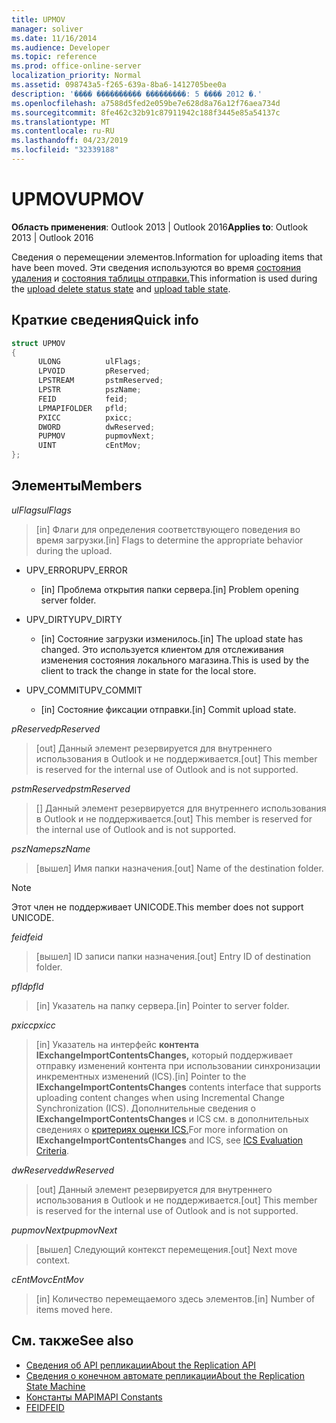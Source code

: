 ```yaml
---
title: UPMOV
manager: soliver
ms.date: 11/16/2014
ms.audience: Developer
ms.topic: reference
ms.prod: office-online-server
localization_priority: Normal
ms.assetid: 098743a5-f265-639a-8ba6-1412705bee0a
description: '���� ���������� ���������: 5 ���� 2012 �.'
ms.openlocfilehash: a7588d5fed2e059be7e628d8a76a12f76aea734d
ms.sourcegitcommit: 8fe462c32b91c87911942c188f3445e85a54137c
ms.translationtype: MT
ms.contentlocale: ru-RU
ms.lasthandoff: 04/23/2019
ms.locfileid: "32339188"
---
```

# <a name="upmov"></a><span data-ttu-id="1adaa-103">UPMOV</span><span class="sxs-lookup"><span data-stu-id="1adaa-103">UPMOV</span></span>
 
<span data-ttu-id="1adaa-104">**Область применения**: Outlook 2013 | Outlook 2016</span><span class="sxs-lookup"><span data-stu-id="1adaa-104">**Applies to**: Outlook 2013 | Outlook 2016</span></span> 
  
<span data-ttu-id="1adaa-105">Сведения о перемещении элементов.</span><span class="sxs-lookup"><span data-stu-id="1adaa-105">Information for uploading items that have been moved.</span></span> <span data-ttu-id="1adaa-106">Эти сведения используются во время [состояния удаления](upload-delete-status-state.md) и [состояния таблицы отправки.](upload-table-state.md)</span><span class="sxs-lookup"><span data-stu-id="1adaa-106">This information is used during the [upload delete status state](upload-delete-status-state.md) and [upload table state](upload-table-state.md).</span></span>
  
## <a name="quick-info"></a><span data-ttu-id="1adaa-107">Краткие сведения</span><span class="sxs-lookup"><span data-stu-id="1adaa-107">Quick info</span></span>

```cpp
struct UPMOV 
{ 
      ULONG          ulFlags; 
      LPVOID         pReserved; 
      LPSTREAM       pstmReserved; 
      LPSTR          pszName; 
      FEID           feid; 
      LPMAPIFOLDER   pfld; 
      PXICC          pxicc; 
      DWORD          dwReserved; 
      PUPMOV         pupmovNext; 
      UINT           cEntMov; 
};
```

## <a name="members"></a><span data-ttu-id="1adaa-108">Элементы</span><span class="sxs-lookup"><span data-stu-id="1adaa-108">Members</span></span>

<span data-ttu-id="1adaa-109">_ulFlags_</span><span class="sxs-lookup"><span data-stu-id="1adaa-109">_ulFlags_</span></span>
  
> <span data-ttu-id="1adaa-110">[in] Флаги для определения соответствующего поведения во время загрузки.</span><span class="sxs-lookup"><span data-stu-id="1adaa-110">[in] Flags to determine the appropriate behavior during the upload.</span></span>
    
  - <span data-ttu-id="1adaa-111">UPV_ERROR</span><span class="sxs-lookup"><span data-stu-id="1adaa-111">UPV_ERROR</span></span>
    
    - <span data-ttu-id="1adaa-112">[in] Проблема открытия папки сервера.</span><span class="sxs-lookup"><span data-stu-id="1adaa-112">[in] Problem opening server folder.</span></span>
    
  - <span data-ttu-id="1adaa-113">UPV_DIRTY</span><span class="sxs-lookup"><span data-stu-id="1adaa-113">UPV_DIRTY</span></span>
    
    - <span data-ttu-id="1adaa-114">[in] Состояние загрузки изменилось.</span><span class="sxs-lookup"><span data-stu-id="1adaa-114">[in] The upload state has changed.</span></span> <span data-ttu-id="1adaa-115">Это используется клиентом для отслеживания изменения состояния локального магазина.</span><span class="sxs-lookup"><span data-stu-id="1adaa-115">This is used by the client to track the change in state for the local store.</span></span>
    
  - <span data-ttu-id="1adaa-116">UPV_COMMIT</span><span class="sxs-lookup"><span data-stu-id="1adaa-116">UPV_COMMIT</span></span>
    
    - <span data-ttu-id="1adaa-117">[in] Состояние фиксации отправки.</span><span class="sxs-lookup"><span data-stu-id="1adaa-117">[in] Commit upload state.</span></span>
    
<span data-ttu-id="1adaa-118">_pReserved_</span><span class="sxs-lookup"><span data-stu-id="1adaa-118">_pReserved_</span></span>
  
>  <span data-ttu-id="1adaa-119">[out] Данный элемент резервируется для внутреннего использования в Outlook и не поддерживается.</span><span class="sxs-lookup"><span data-stu-id="1adaa-119">[out] This member is reserved for the internal use of Outlook and is not supported.</span></span> 
    
<span data-ttu-id="1adaa-120">_pstmReserved_</span><span class="sxs-lookup"><span data-stu-id="1adaa-120">_pstmReserved_</span></span>
  
>  <span data-ttu-id="1adaa-121">[] Данный элемент резервируется для внутреннего использования в Outlook и не поддерживается.</span><span class="sxs-lookup"><span data-stu-id="1adaa-121">[out] This member is reserved for the internal use of Outlook and is not supported.</span></span> 
    
<span data-ttu-id="1adaa-122">_pszName_</span><span class="sxs-lookup"><span data-stu-id="1adaa-122">_pszName_</span></span>
  
>  <span data-ttu-id="1adaa-123">[вышел] Имя папки назначения.</span><span class="sxs-lookup"><span data-stu-id="1adaa-123">[out] Name of the destination folder.</span></span> 
    
  > [!NOTE]
  > <span data-ttu-id="1adaa-124">Этот член не поддерживает UNICODE.</span><span class="sxs-lookup"><span data-stu-id="1adaa-124">This member does not support UNICODE.</span></span> 
  
<span data-ttu-id="1adaa-125">_feid_</span><span class="sxs-lookup"><span data-stu-id="1adaa-125">_feid_</span></span>
  
>  <span data-ttu-id="1adaa-126">[вышел] ID записи папки назначения.</span><span class="sxs-lookup"><span data-stu-id="1adaa-126">[out] Entry ID of destination folder.</span></span> 
    
<span data-ttu-id="1adaa-127">_pfld_</span><span class="sxs-lookup"><span data-stu-id="1adaa-127">_pfld_</span></span>
  
>  <span data-ttu-id="1adaa-128">[in] Указатель на папку сервера.</span><span class="sxs-lookup"><span data-stu-id="1adaa-128">[in] Pointer to server folder.</span></span> 
    
<span data-ttu-id="1adaa-129">_pxicc_</span><span class="sxs-lookup"><span data-stu-id="1adaa-129">_pxicc_</span></span>
  
>  <span data-ttu-id="1adaa-130">[in] Указатель на интерфейс **контента IExchangeImportContentsChanges,** который поддерживает отправку изменений контента при использовании синхронизации инкрементных изменений (ICS).</span><span class="sxs-lookup"><span data-stu-id="1adaa-130">[in] Pointer to the **IExchangeImportContentsChanges** contents interface that supports uploading content changes when using Incremental Change Synchronization (ICS).</span></span> <span data-ttu-id="1adaa-131">Дополнительные сведения о **IExchangeImportContentsChanges** и ICS см. в дополнительных сведениях о [критериях оценки ICS.](https://msdn.microsoft.com/library/aa579252%28EXCHG.80%29.aspx)</span><span class="sxs-lookup"><span data-stu-id="1adaa-131">For more information on **IExchangeImportContentsChanges** and ICS, see [ICS Evaluation Criteria](https://msdn.microsoft.com/library/aa579252%28EXCHG.80%29.aspx).</span></span>
    
<span data-ttu-id="1adaa-132">_dwReserved_</span><span class="sxs-lookup"><span data-stu-id="1adaa-132">_dwReserved_</span></span>
  
>  <span data-ttu-id="1adaa-133">[out] Данный элемент резервируется для внутреннего использования в Outlook и не поддерживается.</span><span class="sxs-lookup"><span data-stu-id="1adaa-133">[out] This member is reserved for the internal use of Outlook and is not supported.</span></span> 
    
<span data-ttu-id="1adaa-134">_pupmovNext_</span><span class="sxs-lookup"><span data-stu-id="1adaa-134">_pupmovNext_</span></span>
  
>  <span data-ttu-id="1adaa-135">[вышел] Следующий контекст перемещения.</span><span class="sxs-lookup"><span data-stu-id="1adaa-135">[out] Next move context.</span></span> 
    
<span data-ttu-id="1adaa-136">_cEntMov_</span><span class="sxs-lookup"><span data-stu-id="1adaa-136">_cEntMov_</span></span>
  
>  <span data-ttu-id="1adaa-137">[in] Количество перемещаемого здесь элементов.</span><span class="sxs-lookup"><span data-stu-id="1adaa-137">[in] Number of items moved here.</span></span> 
    
## <a name="see-also"></a><span data-ttu-id="1adaa-138">См. также</span><span class="sxs-lookup"><span data-stu-id="1adaa-138">See also</span></span>

- [<span data-ttu-id="1adaa-139">Сведения об API репликации</span><span class="sxs-lookup"><span data-stu-id="1adaa-139">About the Replication API</span></span>](about-the-replication-api.md)
- [<span data-ttu-id="1adaa-140">Сведения о конечном автомате репликации</span><span class="sxs-lookup"><span data-stu-id="1adaa-140">About the Replication State Machine</span></span>](about-the-replication-state-machine.md)
- [<span data-ttu-id="1adaa-141">Константы MAPI</span><span class="sxs-lookup"><span data-stu-id="1adaa-141">MAPI Constants</span></span>](mapi-constants.md)
- [<span data-ttu-id="1adaa-142">FEID</span><span class="sxs-lookup"><span data-stu-id="1adaa-142">FEID</span></span>](feid.md)

